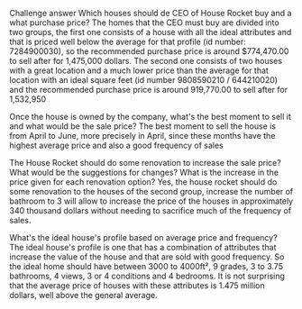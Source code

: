 Challenge answer
Which houses should de CEO of House Rocket buy and a what purchase price? The homes that the CEO must buy are divided into two groups, the first one consists of a house with all the ideal attributes and that is priced well below the average for that profile (id number: 7284900030), so the recommended purchase price is around $774,470.00 to sell after for 1,475,000 dollars. The second one consists of two houses with a great location and a much lower price than the average for that location with an ideal square feet (id number 9808590210 / 644210020) and the recommended purchase price is around 919,770.00 to sell after for 1,532,950

Once the house is owned by the company, what's the best moment to sell it and what would be the sale price? The best moment to sell the house is from April to June, more precisely in April, since these months have the highest average price and also a good frequency of sales

The House Rocket should do some renovation to increase the sale price? What would be the suggestions for changes? What is the increase in the price given for each renovation option? Yes, the house rocket should do some renovation to the houses of the second group, increase the number of bathroom to 3 will allow to increase the price of the houses in approximately 340 thousand dollars without needing to sacrifice much of the frequency of sales.

What's the ideal house's profile based on average price and frequency? The ideal house's profile is one that has a combination of attributes that increase the value of the house and that are sold with good frequency. So the ideal home should have between 3000 to 4000ft², 9 grades, 3 to 3.75 bathrooms, 4 views, 3 or 4 conditions and 4 bedrooms. It is not surprising that the average price of houses with these attributes is 1.475 million dollars, well above the general average.
